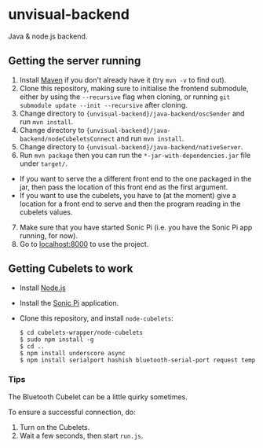 # unvisual-backend
Java &amp; node.js backend.

## Getting the server running

1. Install [Maven](http://maven.apache.org/download.cgi) if you don't already have it (try `mvn -v` to find out).
2. Clone this repository, making sure to initialise the frontend submodule, either by using the `--recursive` flag when cloning, or running `git submodule update --init --recursive` after cloning.
3. Change directory to `{unvisual-backend}/java-backend/oscSender` and run `mvn install`.
4. Change directory to `{unvisual-backend}/java-backend/nodeCubeletsConnect` and run `mvn install`.
5. Change directory to `{unvisual-backend}/java-backend/nativeServer`.
6. Run `mvn package` then you can run the `*-jar-with-dependencies.jar` file under `target/`.
  * If you want to serve the a different front end to the one packaged in the jar, then pass the location of this front end as the first argument.
  * If you want to use the cubelets, you have to (at the moment) give a location for a front end to serve and then the program reading in the cubelets values.
7. Make sure that you have started Sonic Pi (i.e. you have the Sonic Pi app running, for now).
8. Go to [localhost:8000](http://localhost:8000) to use the project.


## Getting Cubelets to work

- Install [Node.js](http://nodejs.org/)

- Install the [Sonic Pi](http://sonic-pi.net) application.

- Clone this repository, and install `node-cubelets`:

    ```
    $ cd cubelets-wrapper/node-cubelets
    $ sudo npm install -g
    $ cd ..
    $ npm install underscore async
    $ npm install serialport hashish bluetooth-serial-port request temp
    ```

### Tips

The Bluetooth Cubelet can be a little quirky sometimes.

To ensure a successful connection, do:

1. Turn on the Cubelets.
2. Wait a few seconds, then start `run.js`.

